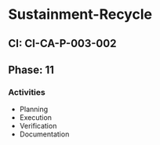 # Sustainment-Recycle

## CI: CI-CA-P-003-002
## Phase: 11

### Activities
- Planning
- Execution
- Verification
- Documentation
